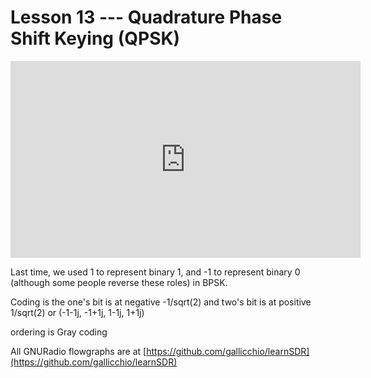 # Lesson 13 --- Quadrature Phase Shift Keying (QPSK)


<iframe width="560" height="315" src="https://www.youtube.com/embed/4jWEMJdNZqE" title="YouTube video player" frameborder="0" allow="accelerometer; autoplay; clipboard-write; encrypted-media; gyroscope; picture-in-picture" allowfullscreen></iframe>


Last time, we used 1 to represent binary 1, and -1 to represent binary 0 (although some people reverse these roles) in BPSK.

Coding is the one's bit is at negative -1/sqrt(2) and two's bit is at positive 1/sqrt(2) or
(-1-1j, -1+1j, 1-1j, 1+1j)

ordering is Gray coding

All GNURadio flowgraphs are at [https://github.com/gallicchio/learnSDR](https://github.com/gallicchio/learnSDR)


